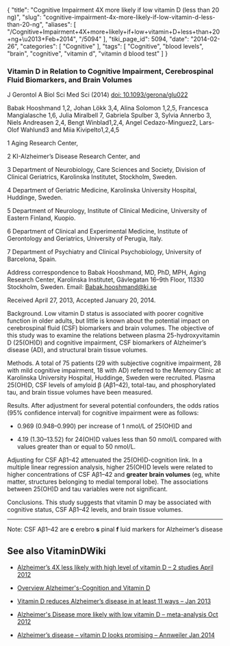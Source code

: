 {
    "title": "Cognitive Impairment 4X more likely if low vitamin D (less than 20 ng)",
    "slug": "cognitive-impairment-4x-more-likely-if-low-vitamin-d-less-than-20-ng",
    "aliases": [
        "/Cognitive+Impairment+4X+more+likely+if+low+vitamin+D+less+than+20+ng+\u2013+Feb+2014",
        "/5094"
    ],
    "tiki_page_id": 5094,
    "date": "2014-02-26",
    "categories": [
        "Cognitive"
    ],
    "tags": [
        "Cognitive",
        "blood levels",
        "brain",
        "cognitive",
        "vitamin d",
        "vitamin d blood test"
    ]
}


### Vitamin D in Relation to Cognitive Impairment, Cerebrospinal Fluid Biomarkers, and Brain Volumes

J Gerontol A Biol Sci Med Sci (2014) [doi: 10.1093/gerona/glu022](https://doi.org/10.1093/gerona/glu022) 

Babak Hooshmand 1,2, Johan Lökk 3,4, Alina Solomon 1,2,5, Francesca Mangialasche 1,6, Julia Miralbell 7, Gabriela Spulber 3, Sylvia Annerbo 3, Niels Andreasen 2,4, Bengt Winblad1,2,4, Angel Cedazo-Minguez2, Lars-Olof Wahlund3 and Miia Kivipelto1,2,4,5

1 Aging Research Center,

2 KI-Alzheimer’s Disease Research Center, and

3 Department of Neurobiology, Care Sciences and Society, Division of Clinical Geriatrics, Karolinska Institutet, Stockholm, Sweden.

4 Department of Geriatric Medicine, Karolinska University Hospital, Huddinge, Sweden.

5 Department of Neurology, Institute of Clinical Medicine, University of Eastern Finland, Kuopio.

6 Department of Clinical and Experimental Medicine, Institute of Gerontology and Geriatrics, University of Perugia, Italy.

7 Department of Psychiatry and Clinical Psychobiology, University of Barcelona, Spain.

Address correspondence to Babak Hooshmand, MD, PhD, MPH, Aging Research Center, Karolinska Institutet, Gävlegatan 16–9th Floor, 11330 Stockholm, Sweden. Email: Babak.hooshmand@ki.se

Received April 27, 2013, Accepted January 20, 2014.

Background. Low vitamin D status is associated with poorer cognitive function in older adults, but little is known about the potential impact on cerebrospinal fluid (CSF) biomarkers and brain volumes. The objective of this study was to examine the relations between plasma 25-hydroxyvitamin D (25(OH)D) and cognitive impairment, CSF biomarkers of Alzheimer’s disease (AD), and structural brain tissue volumes.

Methods. A total of 75 patients (29 with subjective cognitive impairment, 28 with mild cognitive impairment, 18 with AD) referred to the Memory Clinic at Karolinska University Hospital, Huddinge, Sweden were recruited. Plasma 25(OH)D, CSF levels of amyloid β (Aβ1–42), total-tau, and phosphorylated tau, and brain tissue volumes have been measured.

Results. After adjustment for several potential confounders, the odds ratios (95% confidence interval) for cognitive impairment were as follows: 

* 0.969 (0.948–0.990) per increase of 1 nmol/L of 25(OH)D and 

* 4.19 (1.30–13.52) for 24(OH)D values less than 50 nmol/L compared with values greater than or equal to 50 nmol/L. 

Adjusting for CSF Aβ1–42 attenuated the 25(OH)D-cognition link. In a multiple linear regression analysis, higher 25(OH)D levels were related to higher concentrations of CSF Aβ1–42 and  **greater brain volumes**  (eg, white matter, structures belonging to medial temporal lobe). The associations between 25(OH)D and tau variables were not significant.

Conclusions. This study suggests that vitamin D may be associated with cognitive status, CSF Aβ1–42 levels, and brain tissue volumes.

---

Note: CSF Aβ1–42 are   **c** erebro **s** pinal  **f** luid markers for Alzheimer’s disease 

## See also VitaminDWiki

* [Alzheimer’s 4X less likely with high level of vitamin D – 2 studies April 2012](/tags/alzheimers-4x-less-likely-with-high-level-of-vitamin-d-2-studies-april-2012.html)

* [Overview Alzheimer's-Cognition and Vitamin D](/tags/overview-alzheimers-cognition-and-vitamin-d.html)

* [Vitamin D reduces Alzheimer’s disease in at least 11 ways – Jan 2013](/posts/vitamin-d-reduces-alzheimers-disease-in-at-least-11-ways)

* [Alzheimer's Disease more likely with low vitamin D – meta-analysis Oct 2012](/posts/alzheimers-disease-more-likely-with-low-vitamin-d-meta-analysis)

* [Alzheimer’s disease – vitamin D looks promising – Annweiler Jan 2014](/posts/alzheimers-disease-vitamin-d-looks-promising-annweiler)